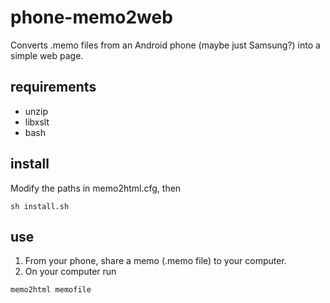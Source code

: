 # phone-memo2web
Converts .memo files from an Android phone (maybe just Samsung?) into a simple web page.

## requirements
+ unzip
+ libxslt
+ bash

## install
Modify the paths in memo2html.cfg, then 
```
sh install.sh
```

## use
1. From your phone, share a memo (.memo file) to your computer.
2. On your computer run 
```
memo2html memofile
```
